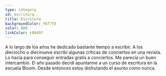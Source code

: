 ```yaml
---
type: category
id: escritura
title: Escritura
backgroundColor: f6f7f8
color: 000
linkColor: c08497
---
```


A lo largo de los años he dedicado bastante tiempo a escribir. A los dieciocho o diecinueve escribí algunas críticas de conciertos en una revista. Lo hacía para conseguir entradas gratis a conciertos. Me parecía un buen intercambio. El año pasado decidí apuntarme a un curso de escritura en la escuela Bloom. Desde entonces estoy disfrutando el asunto como nunca.
